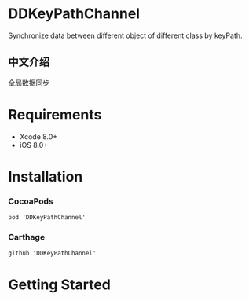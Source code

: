 # DDKeyPathChannel
Synchronize data between different object of different class by keyPath.

## 中文介绍

[全局数据同步](http://djs66256.github.io/2017/04/02/2017-04-09-%E5%AE%A2%E6%88%B7%E7%AB%AF%E5%85%A8%E5%B1%80%E6%95%B0%E6%8D%AE%E5%90%8C%E6%AD%A5%E6%96%B9%E6%A1%88%E4%B8%80/)

# Requirements

* Xcode 8.0+
* iOS 8.0+

# Installation

### CocoaPods

```
pod 'DDKeyPathChannel'
```

### Carthage

```
github 'DDKeyPathChannel'
```

# Getting Started
